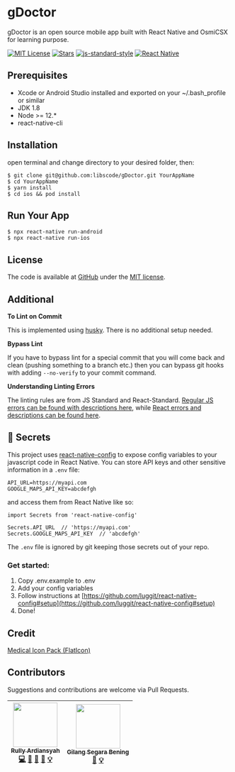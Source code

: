 <p align="center">
<h1>gDoctor</h1>
gDoctor is an open source mobile app built with React Native and OsmiCSX for learning purpose.

[![MIT License][license-image]][license-url] [![Stars][stars-image]][stars-url] [![js-standard-style][js-standard]][js-standard-url] [![React Native][package-react-native]][react-native-url]
</p>

## Prerequisites
- Xcode or Android Studio installed and exported on your ~/.bash_profile or similar
- JDK 1.8
- Node >= 12.*
- react-native-cli

## Installation
open terminal and change directory to your desired folder, then:
```
$ git clone git@github.com:libscode/gDoctor.git YourAppName
$ cd YourAppName
$ yarn install
$ cd ios && pod install
```
## Run Your App
```
$ npx react-native run-android
$ npx react-native run-ios
```
## License
The code is available at [GitHub][home] under the [MIT license][license-url].

## Additional
**To Lint on Commit**

This is implemented using [husky](https://github.com/typicode/husky). There is no additional setup needed.

**Bypass Lint**

If you have to bypass lint for a special commit that you will come back and clean (pushing something to a branch etc.) then you can bypass git hooks with adding `--no-verify` to your commit command.

**Understanding Linting Errors**

The linting rules are from JS Standard and React-Standard.  [Regular JS errors can be found with descriptions here](http://eslint.org/docs/rules/), while [React errors and descriptions can be found here](https://github.com/yannickcr/eslint-plugin-react).

## :closed_lock_with_key: Secrets

This project uses [react-native-config](https://github.com/luggit/react-native-config) to expose config variables to your javascript code in React Native. You can store API keys
and other sensitive information in a `.env` file:

```
API_URL=https://myapi.com
GOOGLE_MAPS_API_KEY=abcdefgh
```

and access them from React Native like so:

```
import Secrets from 'react-native-config'

Secrets.API_URL  // 'https://myapi.com'
Secrets.GOOGLE_MAPS_API_KEY  // 'abcdefgh'
```

The `.env` file is ignored by git keeping those secrets out of your repo.

### Get started:
1. Copy .env.example to .env
2. Add your config variables
3. Follow instructions at [https://github.com/luggit/react-native-config#setup](https://github.com/luggit/react-native-config#setup)
4. Done!

## Credit
[Medical Icon Pack (FlatIcon)](https://www.flaticon.com/packs/medical-71)

## Contributors
Suggestions and contributions are welcome via Pull Requests.
<!-- ALL-CONTRIBUTORS-LIST:START - Do not remove or modify this section -->
| [<img src="https://avatars3.githubusercontent.com/u/8052370" width="100px;"/><br /><sub><b>Rully Ardiansyah</b></sub>](https://github.com/DeVoresyah)<br />[💻](https://github.com/libscode/gDoctor/commits?author=DeVoresyah "Code") [📖](https://github.com/libscode/gDoctor/commits?author=DeVoresyah "Documentation") [💬](#question-devoresyah "Answering Questions") [👀](#review-devoresyah "Reviewed Pull Requests") [💡](#example-devoresyah "Examples") | [<img src="https://cdn.dribbble.com/users/3923944/avatars/normal/98dc1d0a1e98f9372c221a92c1f48003.jpg?1568781500" width="100px;"/><br /><sub><b>Gilang Segara Bening</b></sub>](https://dribbble.com/bungspaces)<br /> [🎨](#logo-design "UI/UX Design") [💡](#concept-arkanpo "Concept") |
| :---: | :---: |
<!-- ALL-CONTRIBUTORS-LIST:END -->

[home]: https://github.com/libscode/gDoctor

[license-image]: https://img.shields.io/github/license/libscode/gDoctor.svg?style=flat
[license-url]: LICENSE

[stars-image]: https://img.shields.io/github/stars/libscode/gDoctor.svg?style=flat
[stars-url]: https://github.com/DeVoresyah/JeptureApp/stargazers

[js-standard]: https://img.shields.io/badge/code%20style-standard-brightgreen.svg?style=flat
[js-standard-url]: http://standardjs.com/

[package-react-native]: https://img.shields.io/badge/react--native-0.61.4-blue.svg?style=flat
[react-native-url]: https://github.com/facebook/react-native
